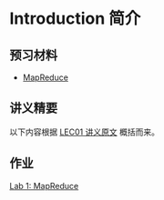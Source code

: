 # Introduction 简介

## 预习材料

- [MapReduce](mapreduce.pdf)

## 讲义精要

以下内容根据 [LEC01 讲义原文](l01.txt) 概括而来。

## 作业

[Lab 1: MapReduce](../../Labs/mapreduce)